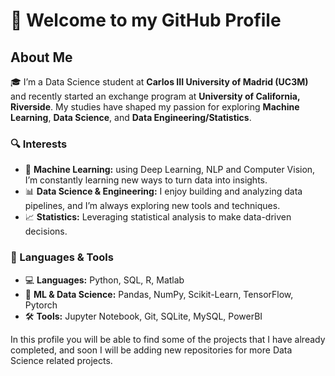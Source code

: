 # 👋 Welcome to my GitHub Profile

## About Me
🎓 I’m a Data Science student at **Carlos III University of Madrid (UC3M)** and recently started an exchange program at **University of California, Riverside**. My studies have shaped my passion for exploring **Machine Learning**, **Data Science**, and **Data Engineering/Statistics**.

### 🔍 Interests
- 🧠 **Machine Learning:** using Deep Learning, NLP and Computer Vision, I’m constantly learning new ways to turn data into insights.
- 📊 **Data Science & Engineering:** I enjoy building and analyzing data pipelines, and I’m always exploring new tools and techniques.
- 📈 **Statistics:** Leveraging statistical analysis to make data-driven decisions.

### 🔧 Languages & Tools
- 💻 **Languages:** Python, SQL, R, Matlab
- 🔢 **ML & Data Science:** Pandas, NumPy, Scikit-Learn, TensorFlow, Pytorch
- 🛠 **Tools:** Jupyter Notebook, Git, SQLite, MySQL, PowerBI

In this profile you will be able to find some of the projects that I have already completed, and soon I will be adding new repositories for more Data Science related projects.
<!---
Lauren-23/Lauren-23 is a ✨ special ✨ repository because its `README.md` (this file) appears on your GitHub profile.
You can click the Preview link to take a look at your changes.
--->
